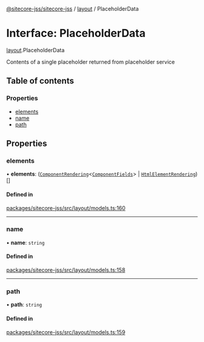 [@sitecore-jss/sitecore-jss](../README.md) / [layout](../modules/layout.md) / PlaceholderData

# Interface: PlaceholderData

[layout](../modules/layout.md).PlaceholderData

Contents of a single placeholder returned from placeholder service

## Table of contents

### Properties

- [elements](layout.PlaceholderData.md#elements)
- [name](layout.PlaceholderData.md#name)
- [path](layout.PlaceholderData.md#path)

## Properties

### elements

• **elements**: ([`ComponentRendering`](layout.ComponentRendering.md)\<[`ComponentFields`](layout.ComponentFields.md)\> \| [`HtmlElementRendering`](layout.HtmlElementRendering.md))[]

#### Defined in

[packages/sitecore-jss/src/layout/models.ts:160](https://github.com/Sitecore/jss/blob/dc1481418/packages/sitecore-jss/src/layout/models.ts#L160)

___

### name

• **name**: `string`

#### Defined in

[packages/sitecore-jss/src/layout/models.ts:158](https://github.com/Sitecore/jss/blob/dc1481418/packages/sitecore-jss/src/layout/models.ts#L158)

___

### path

• **path**: `string`

#### Defined in

[packages/sitecore-jss/src/layout/models.ts:159](https://github.com/Sitecore/jss/blob/dc1481418/packages/sitecore-jss/src/layout/models.ts#L159)
